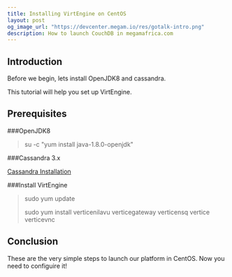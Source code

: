 ```yaml
---
title: Installing VirtEngine on CentOS
layout: post
og_image_url: "https://devcenter.megam.io/res/gotalk-intro.png"
description: How to launch CouchDB in megamafrica.com
---
```

## Introduction

Before we begin, lets install OpenJDK8 and cassandra.

This tutorial will help you set up VirtEngine.

## Prerequisites

###OpenJDK8

> su -c "yum install java-1.8.0-openjdk"

###Cassandra 3.x 

[Cassandra Installation](http://docs.datastax.com/en/cassandra/3.x/cassandra/install/installRHEL.html)

###Install VirtEngine

> sudo yum update  
>  
> sudo yum install verticenilavu verticegateway verticensq vertice verticevnc

## Conclusion

These are the very simple steps to launch our platform in CentOS. Now you need to configuire it!